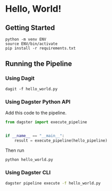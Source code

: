 # Hello, World!

## Getting Started

```
python -m venv ENV
source ENV/bin/activate
pip install -r requirements.txt
```

## Running the Pipeline

### Using Dagit

```
dagit -f hello_world.py
```

### Using Dagster Python API

Add this code to the pipeline.

```py
from dagster import execute_pipeline


if __name__ == "__main__":
    result = execute_pipeline(hello_pipeline)
```

Then run

```sh
python hello_world.py
```

### Using Dagster CLI

```sh
dagster pipeline execute -f hello_world.py
```
